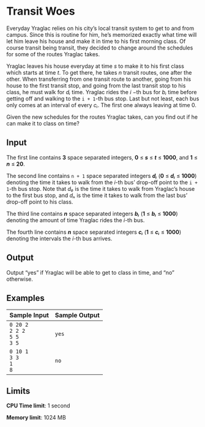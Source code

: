 # Transit Woes

Everyday Yraglac relies on his city’s local transit system to get to and from campus. Since this is routine for him, he’s memorized exactly what time will let him leave his house and make it in time to his first morning class. Of course transit being transit, they decided to change around the schedules for some of the routes Yraglac takes.

Yraglac leaves his house everyday at time _s_ to make it to his first class which starts at time _t_. To get there, he takes _n_ transit routes, one after the other. When transferring from one transit route to another, going from his house to the first transit stop, and going from the last transit stop to his class, he must walk for _dᵢ_ time. Yraglac rides the _i_ −th bus for _bᵢ_ time before getting off and walking to the `i + 1`-th bus stop. Last but not least, each bus only comes at an interval of every _cᵢ_. The first one always leaving at time 0.

Given the new schedules for the routes Yraglac takes, can you find out if he can make it to class on time?

## Input

The first line contains **3** space separated integers, **0** ≤ _**s**_ ≤ _**t**_ ≤ **1000**, and **1** ≤ _**n**_ ≤ **20**.

The second line contains `n + 1` space separated integers _**dᵢ**_ (**0** ≤ _**dᵢ**_ ≤ **1000**) denoting the time it takes to walk from the _i_-th bus’ drop-off point to the `i + 1`-th bus stop. Note that _d₀_ is the time it takes to walk from Yraglac’s house to the first bus stop, and _dₙ_ is the time it takes to walk from the last bus’ drop-off point to his class.

The third line contains _**n**_ space separated integers _**bᵢ**_ (**1** ≤ _**bᵢ**_ ≤ **1000**) denoting the amount of time Yraglac rides the _i_-th bus.

The fourth line contains _**n**_ space separated integers _**cᵢ**_ (**1** ≤ _**cᵢ**_ ≤ **1000**) denoting the intervals the _i_-th bus arrives.

## Output

Output “yes” if Yraglac will be able to get to class in time, and “no” otherwise.

## Examples

Sample Input | Sample Output
-|-
`0 20 2`<br>`2 2 2`<br>`5 5`<br>`3 5` | `yes`
`0 10 1`<br>`3 3`<br>`1`<br>`8` | `no`

## Limits

**CPU Time limit**: 1 second

**Memory limit**: 1024 MB

